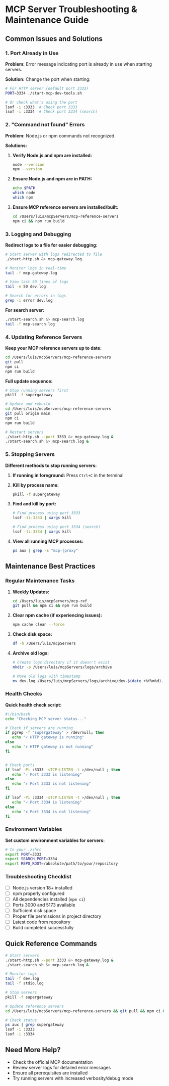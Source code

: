 # MCP Server Troubleshooting & Maintenance Guide

## Common Issues and Solutions

### 1. Port Already in Use
**Problem:** Error message indicating port is already in use when starting servers.

**Solution:** Change the port when starting:
```bash
# For HTTP server (default port 3333)
PORT=3334 ./start-mcp-dev-tools.sh

# Or check what's using the port
lsof -i :3333  # Check port 3333
lsof -i :3334  # Check port 3334 (search)
```

### 2. "Command not found" Errors
**Problem:** Node.js or npm commands not recognized.

**Solutions:**
1. **Verify Node.js and npm are installed:**
   ```bash
   node --version
   npm --version
   ```

2. **Ensure Node.js and npm are in PATH:**
   ```bash
   echo $PATH
   which node
   which npm
   ```

3. **Ensure MCP reference servers are installed/built:**
   ```bash
   cd /Users/luis/mcpServers/mcp-reference-servers
   npm ci && npm run build
   ```

### 3. Logging and Debugging

**Redirect logs to a file for easier debugging:**
```bash
# Start server with logs redirected to file
./start-http.sh &> mcp-gateway.log

# Monitor logs in real-time
tail -f mcp-gateway.log

# View last 50 lines of logs
tail -n 50 dev.log

# Search for errors in logs
grep -i error dev.log
```

**For search server:**
```bash
./start-search.sh &> mcp-search.log
tail -f mcp-search.log
```

### 4. Updating Reference Servers

**Keep your MCP reference servers up to date:**
```bash
cd /Users/luis/mcpServers/mcp-reference-servers
git pull
npm ci
npm run build
```

**Full update sequence:**
```bash
# Stop running servers first
pkill -f supergateway

# Update and rebuild
cd /Users/luis/mcpServers/mcp-reference-servers
git pull origin main
npm ci
npm run build

# Restart servers
./start-http.sh --port 3333 &> mcp-gateway.log &
./start-search.sh &> mcp-search.log &
```

### 5. Stopping Servers

**Different methods to stop running servers:**

1. **If running in foreground:** Press `Ctrl+C` in the terminal

2. **Kill by process name:**
   ```bash
   pkill -f supergateway
   ```

3. **Find and kill by port:**
   ```bash
   # Find process using port 3333
   lsof -ti:3333 | xargs kill
   
   # Find process using port 3334 (search)
   lsof -ti:3334 | xargs kill
   ```

4. **View all running MCP processes:**
   ```bash
   ps aux | grep -E "mcp-|proxy"
   ```

## Maintenance Best Practices

### Regular Maintenance Tasks

1. **Weekly Updates:**
   ```bash
   cd /Users/luis/mcpServers/mcp-ref
   git pull && npm ci && npm run build
   ```

2. **Clear npm cache (if experiencing issues):**
   ```bash
   npm cache clean --force
   ```

3. **Check disk space:**
   ```bash
   df -h /Users/luis/mcpServers
   ```

4. **Archive old logs:**
   ```bash
   # Create logs directory if it doesn't exist
   mkdir -p /Users/luis/mcpServers/logs/archive
   
   # Move old logs with timestamp
   mv dev.log /Users/luis/mcpServers/logs/archive/dev-$(date +%Y%m%d).log
   ```

### Health Checks

**Quick health check script:**
```bash
#!/bin/bash
echo "Checking MCP server status..."

# Check if servers are running
if pgrep -f "supergateway" > /dev/null; then
   echo "✓ HTTP gateway is running"
else
   echo "✗ HTTP gateway is not running"
fi


# Check ports
if lsof -Pi :3333 -sTCP:LISTEN -t >/dev/null ; then
   echo "✓ Port 3333 is listening"
else
   echo "✗ Port 3333 is not listening"
fi

if lsof -Pi :3334 -sTCP:LISTEN -t >/dev/null ; then
   echo "✓ Port 3334 is listening"
else
   echo "✗ Port 3334 is not listening"
fi
```

### Environment Variables

**Set custom environment variables for servers:**
```bash
# In your .zshrc
export PORT=3333
export SEARCH_PORT=3334
export REPO_ROOT=/absolute/path/to/your/repository
```

### Troubleshooting Checklist

- [ ] Node.js version 18+ installed
- [ ] npm properly configured
- [ ] All dependencies installed (`npm ci`)
- [ ] Ports 3000 and 5173 available
- [ ] Sufficient disk space
- [ ] Proper file permissions in project directory
- [ ] Latest code from repository
- [ ] Build completed successfully

## Quick Reference Commands

```bash
# Start servers
./start-http.sh --port 3333 &> mcp-gateway.log &
./start-search.sh &> mcp-search.log &

# Monitor logs
tail -f dev.log
tail -f stdio.log

# Stop servers
pkill -f supergateway

# Update reference servers
cd /Users/luis/mcpServers/mcp-reference-servers && git pull && npm ci && npm run build

# Check status
ps aux | grep supergateway
lsof -i :3333
lsof -i :3334
```

## Need More Help?

- Check the official MCP documentation
- Review server logs for detailed error messages
- Ensure all prerequisites are installed
- Try running servers with increased verbosity/debug mode
